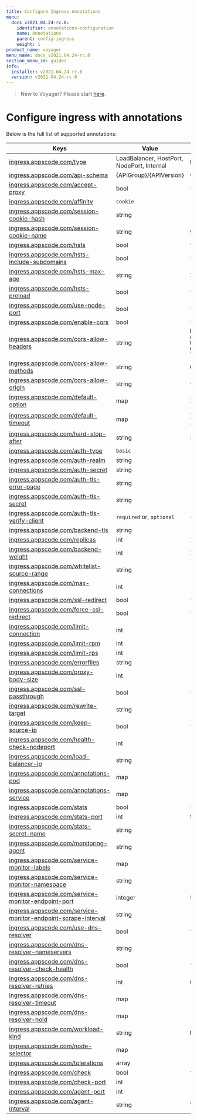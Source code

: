 ```yaml
---
title: Configure Ingress Annotations
menu:
  docs_v2021.04.24-rc.0:
    identifier: annotations-configuration
    name: Annotations
    parent: config-ingress
    weight: 1
product_name: voyager
menu_name: docs_v2021.04.24-rc.0
section_menu_id: guides
info:
  installer: v2021.04.24-rc.0
  version: v2021.04.24-rc.0
---
```


> New to Voyager? Please start [here](/docs/v2021.04.24-rc.0/concepts/overview).

# Configure ingress with annotations

Below is the full list of supported annotations:

|  Keys  |   Value   |  Default |
|--------|-----------|----------|
| [ingress.appscode.com/type](/docs/v2021.04.24-rc.0/concepts/README) | LoadBalancer, HostPort, NodePort, Internal | `LoadBalancer` |
| [ingress.appscode.com/api-schema](/docs/v2021.04.24-rc.0/concepts/overview) | {APIGroup}/{APIVersion} | `voyager.appscode.com/v1beta1` |
| [ingress.appscode.com/accept-proxy](/docs/v2021.04.24-rc.0/guides/ingress/configuration/accept-proxy) | bool | `false` |
| [ingress.appscode.com/affinity](/docs/v2021.04.24-rc.0/guides/ingress/http/sticky-session) | `cookie` | |
| [ingress.appscode.com/session-cookie-hash](/docs/v2021.04.24-rc.0/guides/ingress/http/sticky-session) | string | |
| [ingress.appscode.com/session-cookie-name](/docs/v2021.04.24-rc.0/guides/ingress/http/sticky-session) | string | `SERVERID` |
| [ingress.appscode.com/hsts](/docs/v2021.04.24-rc.0/guides/ingress/http/hsts) | bool | `true` |
| [ingress.appscode.com/hsts-include-subdomains](/docs/v2021.04.24-rc.0/guides/ingress/http/hsts) | bool | `false` |
| [ingress.appscode.com/hsts-max-age](/docs/v2021.04.24-rc.0/guides/ingress/http/hsts) | string | `15768000` |
| [ingress.appscode.com/hsts-preload](/docs/v2021.04.24-rc.0/guides/ingress/http/hsts) | bool | `false` |
| [ingress.appscode.com/use-node-port](/docs/v2021.04.24-rc.0/concepts/ingress-types/nodeport) | bool | `false` |
| [ingress.appscode.com/enable-cors](/docs/v2021.04.24-rc.0/guides/ingress/http/cors) | bool | `false` |
| [ingress.appscode.com/cors-allow-headers](/docs/v2021.04.24-rc.0/guides/ingress/http/cors) | string | `DNT,X-CustomHeader,Keep-Alive,User-Agent,X-Requested-With,If-Modified-Since,Cache-Control,Content-Type,Authorization` |
| [ingress.appscode.com/cors-allow-methods](/docs/v2021.04.24-rc.0/guides/ingress/http/cors) | string | `GET,PUT,POST,DELETE,PATCH,OPTIONS` |
| [ingress.appscode.com/cors-allow-origin](/docs/v2021.04.24-rc.0/guides/ingress/http/cors) | string | `*` |
| [ingress.appscode.com/default-option](/docs/v2021.04.24-rc.0/guides/ingress/configuration/default-options) | map | `{"http-server-close": "true", "dontlognull": "true"}` |
| [ingress.appscode.com/default-timeout](/docs/v2021.04.24-rc.0/guides/ingress/configuration/default-timeouts) | map | `{"connect": "5s", "server": "50s", "client": "50s", "client-fin": "50s", "tunnel": "50s"}` |
| [ingress.appscode.com/hard-stop-after](/docs/v2021.04.24-rc.0/guides/ingress/configuration/hard-stop-after) | string | `30s` |
| [ingress.appscode.com/auth-type](/docs/v2021.04.24-rc.0/guides/ingress/security/basic-auth) | `basic` | |
| [ingress.appscode.com/auth-realm](/docs/v2021.04.24-rc.0/guides/ingress/security/basic-auth) | string | |
| [ingress.appscode.com/auth-secret](/docs/v2021.04.24-rc.0/guides/ingress/security/basic-auth) | string | |
| [ingress.appscode.com/auth-tls-error-page](/docs/v2021.04.24-rc.0/guides/ingress/security/tls-auth) | string | |
| [ingress.appscode.com/auth-tls-secret](/docs/v2021.04.24-rc.0/guides/ingress/security/tls-auth) | string | |
| [ingress.appscode.com/auth-tls-verify-client](/docs/v2021.04.24-rc.0/guides/ingress/security/tls-auth) | `required` or, `optional` | `required` |
| [ingress.appscode.com/backend-tls](/docs/v2021.04.24-rc.0/guides/ingress/tls/backend-tls) | string | |
| [ingress.appscode.com/replicas](/docs/v2021.04.24-rc.0/guides/ingress/scaling) | int | `1` |
| [ingress.appscode.com/backend-weight](/docs/v2021.04.24-rc.0/guides/ingress/http/blue-green-deployment) | int | 1 |
| [ingress.appscode.com/whitelist-source-range](/docs/v2021.04.24-rc.0/guides/ingress/configuration/whitelist) | string | |
| [ingress.appscode.com/max-connections](/docs/v2021.04.24-rc.0/guides/ingress/configuration/max-connections) | int | |
| [ingress.appscode.com/ssl-redirect](/docs/v2021.04.24-rc.0/guides/ingress/configuration/ssl-redirect) | bool | `true` |
| [ingress.appscode.com/force-ssl-redirect](/docs/v2021.04.24-rc.0/guides/ingress/configuration/ssl-redirect) | bool | `false` |
| [ingress.appscode.com/limit-connection](/docs/v2021.04.24-rc.0/guides/ingress/configuration/rate-limit) | int | |
| [ingress.appscode.com/limit-rpm](/docs/v2021.04.24-rc.0/guides/ingress/configuration/rate-limit) | int | |
| [ingress.appscode.com/limit-rps](/docs/v2021.04.24-rc.0/guides/ingress/configuration/rate-limit) | int | |
| [ingress.appscode.com/errorfiles](/docs/v2021.04.24-rc.0/guides/ingress/configuration/error-files) | string | |
| [ingress.appscode.com/proxy-body-size](/docs/v2021.04.24-rc.0/guides/ingress/configuration/body-size) | int | |
| [ingress.appscode.com/ssl-passthrough](/docs/v2021.04.24-rc.0/guides/ingress/configuration/ssl-passthrough) | bool | `false` |
| [ingress.appscode.com/rewrite-target](/docs/v2021.04.24-rc.0/guides/ingress/configuration/rewrite-target) | string | |
| [ingress.appscode.com/keep-source-ip](/docs/v2021.04.24-rc.0/guides/ingress/configuration/keep-source-ip) | bool | `false` |
| [ingress.appscode.com/health-check-nodeport](/docs/v2021.04.24-rc.0/guides/ingress/configuration/keep-source-ip) | int | |
| [ingress.appscode.com/load-balancer-ip](/docs/v2021.04.24-rc.0/guides/ingress/configuration/loadbalancer-ip) | string | |
| [ingress.appscode.com/annotations-pod](/docs/v2021.04.24-rc.0/guides/ingress/configuration/pod-annotations) | map | |
| [ingress.appscode.com/annotations-service](/docs/v2021.04.24-rc.0/guides/ingress/configuration/service-annotations) | map | |
| [ingress.appscode.com/stats](/docs/v2021.04.24-rc.0/guides/ingress/monitoring/haproxy-stats) | bool | `false` |
| [ingress.appscode.com/stats-port](/docs/v2021.04.24-rc.0/guides/ingress/monitoring/haproxy-stats) | int | `56789` |
| [ingress.appscode.com/stats-secret-name](/docs/v2021.04.24-rc.0/guides/ingress/monitoring/haproxy-stats) | string | |
| [ingress.appscode.com/monitoring-agent](/docs/v2021.04.24-rc.0/guides/ingress/monitoring/using-coreos-prometheus-operator) | string  |         |
| [ingress.appscode.com/service-monitor-labels](/docs/v2021.04.24-rc.0/guides/ingress/monitoring/using-coreos-prometheus-operator) | map     |         |
| [ingress.appscode.com/service-monitor-namespace](/docs/v2021.04.24-rc.0/guides/ingress/monitoring/using-coreos-prometheus-operator) | string  |         |
| [ingress.appscode.com/service-monitor-endpoint-port](/docs/v2021.04.24-rc.0/guides/ingress/monitoring/using-coreos-prometheus-operator) | integer | 56790   |
| [ingress.appscode.com/service-monitor-endpoint-scrape-interval](/docs/v2021.04.24-rc.0/guides/ingress/monitoring/using-coreos-prometheus-operator) | string  |         |
| [ingress.appscode.com/use-dns-resolver](/docs/v2021.04.24-rc.0/guides/ingress/http/external-svc#using-external-domain) | bool | `false` |
| [ingress.appscode.com/dns-resolver-nameservers](/docs/v2021.04.24-rc.0/guides/ingress/http/external-svc#using-external-domain) | string | |
| [ingress.appscode.com/dns-resolver-check-health](/docs/v2021.04.24-rc.0/guides/ingress/http/external-svc#using-external-domain) | bool | `true` |
| [ingress.appscode.com/dns-resolver-retries](/docs/v2021.04.24-rc.0/guides/ingress/http/external-svc#using-external-domain) | int | `0` |
| [ingress.appscode.com/dns-resolver-timeout](/docs/v2021.04.24-rc.0/guides/ingress/http/external-svc#using-external-domain) | map | |
| [ingress.appscode.com/dns-resolver-hold](/docs/v2021.04.24-rc.0/guides/ingress/http/external-svc#using-external-domain) | map | |
| [ingress.appscode.com/workload-kind](/docs/v2021.04.24-rc.0/guides/ingress/pod-placement#choosing-workload-kind) | string | `Deployment` |
| [ingress.appscode.com/node-selector](/docs/v2021.04.24-rc.0/guides/ingress/pod-placement#using-node-selector) | map | |
| [ingress.appscode.com/tolerations](/docs/v2021.04.24-rc.0/guides/ingress/pod-placement#using-taints-and-toleration) | array | |
| [ingress.appscode.com/check](/docs/v2021.04.24-rc.0/guides/ingress/configuration/health-check) | bool | `false` |
| [ingress.appscode.com/check-port](/docs/v2021.04.24-rc.0/guides/ingress/configuration/health-check) | int | |
| [ingress.appscode.com/agent-port](/docs/v2021.04.24-rc.0/guides/ingress/configuration/agent-check) | int | |
| [ingress.appscode.com/agent-interval](/docs/v2021.04.24-rc.0/guides/ingress/configuration/agent-check) | string | "2000ms" |
